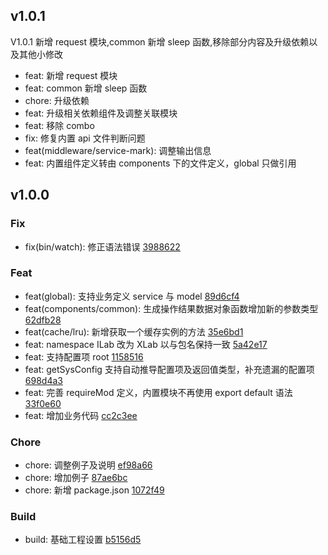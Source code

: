 ## v1.0.1

V1.0.1 新增 request 模块,common 新增 sleep 函数,移除部分内容及升级依赖以及其他小修改
* feat: 新增 request 模块
* feat: common 新增 sleep 函数
* chore: 升级依赖
* feat: 升级相关依赖组件及调整关联模块
* feat: 移除 combo
* fix: 修复内置 api 文件判断问题
* feat(middleware/service-mark): 调整输出信息
* feat: 内置组件定义转由 components 下的文件定义，global 只做引用

## v1.0.0

### Fix
- fix(bin/watch): 修正语法错误 [3988622](https://github.com/x-9lab/xlab/commit/3988622af68193ef9a9376d951d830760f5bcc1e)

### Feat
- feat(global): 支持业务定义 service 与 model [89d6cf4](https://github.com/x-9lab/xlab/commit/89d6cf44d7cf33d87eab53bac8035795d3661ccc)
- feat(components/common): 生成操作结果数据对象函数增加新的参数类型 [62dfb28](https://github.com/x-9lab/xlab/commit/62dfb28a698b4d426c8d739ef3734fab614e8654)
- feat(cache/lru): 新增获取一个缓存实例的方法 [35e6bd1](https://github.com/x-9lab/xlab/commit/35e6bd1cdf86b504eb5f3cd63ffad15a8cab679e)
- feat: namespace ILab 改为 XLab 以与包名保持一致 [5a42e17](https://github.com/x-9lab/xlab/commit/5a42e173436b6b10f74744d481cd382fdee48f24)
- feat: 支持配置项 root [1158516](https://github.com/x-9lab/xlab/commit/1158516af5e86220e86f7e11f0438aa97fb3bdc4)
- feat: getSysConfig 支持自动推导配置项及返回值类型，补充遗漏的配置项 [698d4a3](https://github.com/x-9lab/xlab/commit/698d4a3e758fee6d37ed3e7bea692e3d45a18553)
- feat: 完善 requireMod 定义，内置模块不再使用 export default 语法 [33f0e60](https://github.com/x-9lab/xlab/commit/33f0e60d4128aa6aa8d97f29ca8674650929420e)
- feat: 增加业务代码 [cc2c3ee](https://github.com/x-9lab/xlab/commit/cc2c3ee31c180481f8005ff2a8ed9ebbf2c50221)

### Chore
- chore: 调整例子及说明 [ef98a66](https://github.com/x-9lab/xlab/commit/ef98a66562892d2ccf1cf6a0171cddd190eaba31)
- chore: 增加例子 [87ae6bc](https://github.com/x-9lab/xlab/commit/87ae6bcf1e6dd0851a061f1da203ee1fcbaac11b)
- chore: 新增 package.json [1072f49](https://github.com/x-9lab/xlab/commit/1072f493683f2dfa6849416f934a44f7ebcaec22)

### Build
- build: 基础工程设置 [b5156d5](https://github.com/x-9lab/xlab/commit/b5156d5884fcf972c839d64e9a1d80a655f5c0e8)

